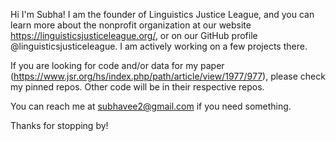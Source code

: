Hi I'm Subha! I am the founder of Linguistics Justice League, and you can learn more about the nonprofit organization at our website https://linguisticsjusticeleague.org/, or on our GitHub profile @linguisticsjusticeleague. I am actively working on a few projects there.

If you are looking for code and/or data for my paper (https://www.jsr.org/hs/index.php/path/article/view/1977/977), please check my pinned repos. Other code will be in their respective repos.

You can reach me at subhavee2@gmail.com if you need something.

Thanks for stopping by! 


<!---
subha-v/subha-v is a ✨ special ✨ repository because its `README.md` (this file) appears on your GitHub profile.
You can click the Preview link to take a look at your changes.
--->
